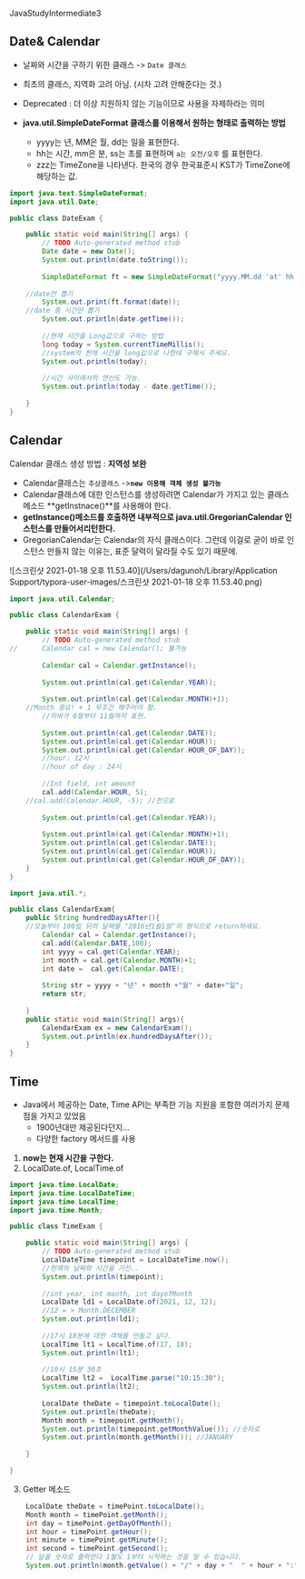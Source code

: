 JavaStudyIntermediate3

## Date& Calendar

- 날짜와 시간을 구하기 위한 클래스 -> `Date 클래스`
- 최초의 클래스, 지역화 고려 아님. (시차 고려 안해준다는 것.)
- Deprecated : 더 이상 지원하지 않는 기능이므로 사용을 자제하라는 의미



- **java.util.SimpleDateFormat 클래스를 이용해서 원하는 형태로 출력하는 방법**
  - yyyy는 년, MM은 월, dd는 일을 표현한다.
  - hh는 시간, mm은 분, ss는 초를 표현하며 `a는 오전/오후` 를 표현한다.
  - zzz는 TimeZone을 나타낸다. 한국의 경우 한국표준시 KST가 TimeZone에 해당하는 값.

```java
import java.text.SimpleDateFormat;
import java.util.Date;

public class DateExam {

	public static void main(String[] args) {
		// TODO Auto-generated method stub
		Date date = new Date();
		System.out.println(date.toString());
		
		SimpleDateFormat ft = new SimpleDateFormat("yyyy.MM.dd 'at' hh:mm:ss a zzz");
    
    //date만 뽑기
		System.out.print(ft.format(date));
    //date 중 시간만 뽑기 
		System.out.println(date.getTime());
    
		//현재 시간을 Long값으로 구하는 방법
		long today = System.currentTimeMillis();
		//system의 현재 시간을 long값으로 나한테 구해서 주세요.
		System.out.println(today);
		
		//시간 사이에서의 연산도 가능.
		System.out.println(today - date.getTime());
		
	}
}
```



## Calendar

Calendar 클래스 생성 방법 : **지역성 보완**

- Calendar클래스는 `추상클래스` ->**`new 이용해 객체 생성 불가능`** 
- Calendar클래스에 대한 인스턴스를 생성하려면 Calendar가 가지고 있는 클래스 메소드 **getInstnace()**를 사용해야 한다.
- **getInstance()메소드를 호출하면 내부적으로 java.util.GregorianCalendar 인스턴스를 만들어서리턴한다.**
- GregorianCalendar는 Calendar의 자식 클래스이다. 그런데 이걸로 굳이 바로 인스턴스 만들지 않는 이유는, 표준 달력이 달라질 수도 있기 때문에.

![스크린샷 2021-01-18 오후 11.53.40](/Users/dagunoh/Library/Application Support/typora-user-images/스크린샷 2021-01-18 오후 11.53.40.png)



```java
import java.util.Calendar;

public class CalendarExam {

	public static void main(String[] args) {
		// TODO Auto-generated method stub
//		Calendar cal = new Calendar(); 불가능 
    
		Calendar cal = Calendar.getInstance();
		
		System.out.println(cal.get(Calendar.YEAR));
    
		System.out.println(cal.get(Calendar.MONTH)+1);
    //Month 중요! + 1 무조건 해주어야 함.
		//자바가 0월부터 11월까지 표현. 
    
		System.out.println(cal.get(Calendar.DATE));
		System.out.println(cal.get(Calendar.HOUR));
		System.out.println(cal.get(Calendar.HOUR_OF_DAY));
		//hour: 12시
		//hour of day : 24시
		
		//Int field, int amount
		cal.add(Calendar.HOUR, 5);
    //cal.add(Calendar.HOUR, -5); //전으로
    
		System.out.println(cal.get(Calendar.YEAR));
    
		System.out.println(cal.get(Calendar.MONTH)+1);
		System.out.println(cal.get(Calendar.DATE));
		System.out.println(cal.get(Calendar.HOUR));
		System.out.println(cal.get(Calendar.HOUR_OF_DAY));
	}
}
```

```java
import java.util.*;

public class CalendarExam{
    public String hundredDaysAfter(){
    //오늘부터 100일 뒤의 날짜를 "2016년1월1일"의 형식으로 return하세요.
        Calendar cal = Calendar.getInstance();
        cal.add(Calendar.DATE,100);
        int yyyy = cal.get(Calendar.YEAR);
        int month = cal.get(Calendar.MONTH)+1;
        int date =  cal.get(Calendar.DATE);
        
        String str = yyyy + "년" + month +"월" + date+"일";
        return str;
        
    }
    public static void main(String[] args){
        CalendarExam ex = new CalendarExam();
        System.out.println(ex.hundredDaysAfter());
    }
}
```



## Time

- Java에서 제공하는 Date, Time API는 부족한 기능 지원을 포함한 여러가지 문제점을 가지고 있었음
  - 1900년대만 제공된다던지...
  - 다양한 factory 메서드를 사용



1. **now는 현재 시간을 구한다.**
2. LocalDate.of, LocalTime.of

```java
import java.time.LocalDate;
import java.time.LocalDateTime;
import java.time.LocalTime;
import java.time.Month;

public class TimeExam {

	public static void main(String[] args) {
		// TODO Auto-generated method stub
		LocalDateTime timepoint = LocalDateTime.now();
		//현재의 날짜와 시간을 가진..
		System.out.println(timepoint);
		
		//int year, int month, int dayofMonth
		LocalDate ld1 = LocalDate.of(2021, 12, 12);
		//12 = > Month.DECEMBER
		System.out.println(ld1);
		
		//17시 18분에 대한 객체를 만들고 싶다.
		LocalTime lt1 = LocalTime.of(17, 18);
		System.out.println(lt1);
    
		//10시 15분 30초 
		LocalTime lt2 =  LocalTime.parse("10:15:30");
		System.out.println(lt2);
		
		LocalDate theDate = timepoint.toLocalDate();
		System.out.println(theDate);
		Month month = timepoint.getMonth();
		System.out.println(timepoint.getMonthValue()); //숫자로
		System.out.println(month.getMonth()); //JANUARY
	
	}

}
```

3. Getter 메소드

```java
    LocalDate theDate = timePoint.toLocalDate();
    Month month = timePoint.getMonth();
    int day = timePoint.getDayOfMonth();
    int hour = timePoint.getHour();
    int minute = timePoint.getMinute();
    int second = timePoint.getSecond();
    // 달을 숫자로 출력한다 1월도 1부터 시작하는 것을 알 수 있습니다. 
    System.out.println(month.getValue() + "/" + day + "  " + hour + ":" + minute + ":" + second);
```



